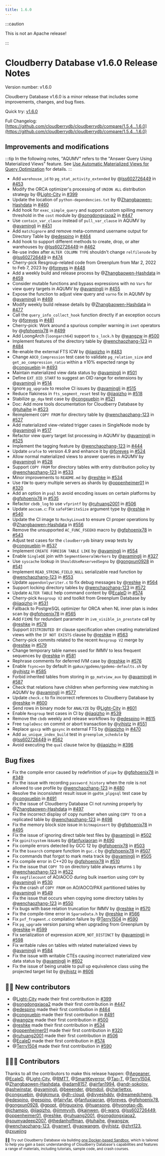 ```yaml
---
title: 1.6.0
---
```


:::caution

This is not an Apache release!

:::

# Cloudberry Database v1.6.0 Release Notes

Version number: v1.6.0

Cloudberry Database v1.6.0 is a minor release that includes some improvements, changes, and bug fixes.

Quick try: [v1.6.0](https://github.com/cloudberrydb/cloudberrydb/releases/tag/1.6.0)

Full Changelog: [https://github.com/cloudberrydb/cloudberrydb/compare/1.5.4...1.6.0](https://github.com/cloudberrydb/cloudberrydb/compare/1.5.4...1.6.0)

## Improvements and modifications

:::tip
In the following notes, "AQUMV" refers to the "Answer Query Using Materialized Views" feature. See [Use Automatic Materialized Views for Query Optimization](/docs/performance/use-auto-materialized-view-to-answer-queries.md) for details.
:::

- Add `warehouse_id` to `pg_stat_activity_extended` by @[lss602726449](https://github.com/lss602726449) in [#453](https://github.com/cloudberrydb/cloudberrydb/pull/453)
- Modify the ORCA optimizer's processing of `UNION ALL` distribution strategy by @[Light-City](https://github.com/Light-City) in [#399](https://github.com/cloudberrydb/cloudberrydb/pull/399)
- Update the location of `python-dependencies.txt` by @[Zhangbaowen-Hashdata](https://github.com/Zhangbaowen-Hashdata) in [#460](https://github.com/cloudberrydb/cloudberrydb/pull/460)
- Add hook for `exec_simple_query` and support custom spilling memory threshold in the `cost` module by @[songdongxiaoa2](https://github.com/songdongxiaoa2) in [#447](https://github.com/cloudberrydb/cloudberrydb/pull/447)
- Use `contain_var_clause` instead of `pull_var_clause` in AQUMV by @[avamingli](https://github.com/avamingli) in [#451](https://github.com/cloudberrydb/cloudberrydb/pull/451)
- Add `matchignore` and remove meta-command username output for Directory Table by @[edespino](https://github.com/edespino) in [#464](https://github.com/cloudberrydb/cloudberrydb/pull/464)
- Add hook to support different methods to create, drop, or alter warehouses by @[lss602726449](https://github.com/lss602726449) in [#462](https://github.com/cloudberrydb/cloudberrydb/pull/462)
- Re-use index after `ALTER COLUMN TYPE` shouldn't change `relfilenode` by @[lss602726449](https://github.com/lss602726449) in [#474](https://github.com/cloudberrydb/cloudberrydb/pull/474)
- Cherry-pick Resgroup-related code from Greenplum from Mar 2, 2022 to Feb 7, 2023 by @[foreyes](https://github.com/foreyes) in [#448](https://github.com/cloudberrydb/cloudberrydb/pull/448)
- Add a weekly build and release process by @[Zhangbaowen-Hashdata](https://github.com/Zhangbaowen-Hashdata) in [#459](https://github.com/cloudberrydb/cloudberrydb/pull/459)
- Consider mutable functions and bypass expressions with no `Vars` for view query targets in AQUMV by @[avamingli](https://github.com/avamingli) in [#455](https://github.com/cloudberrydb/cloudberrydb/pull/455)
- Expose the function to adjust view query and `varno` fix in AQUMV by @[avamingli](https://github.com/avamingli) in [#469](https://github.com/cloudberrydb/cloudberrydb/pull/469)
- Modify weekly build release details by @[Zhangbaowen-Hashdata](https://github.com/Zhangbaowen-Hashdata) in [#477](https://github.com/cloudberrydb/cloudberrydb/pull/477)
- Call the `query_info_collect_hook` function directly if an exception occurs by @[foreyes](https://github.com/foreyes) in [#481](https://github.com/cloudberrydb/cloudberrydb/pull/481)
- Cherry-pick: Work around a spurious compiler warning in `inet` operators by @[gfphoenix78](https://github.com/gfphoenix78) in [#499](https://github.com/cloudberrydb/cloudberrydb/pull/499)
- Add LoongArch (`loongarch64`) support to `s_lock.h` by @[wangzw](https://github.com/wangzw) in [#500](https://github.com/cloudberrydb/cloudberrydb/pull/500)
- Implement features of the directory table by @[wenchaozhang-123](https://github.com/wenchaozhang-123) in [#484](https://github.com/cloudberrydb/cloudberrydb/pull/484)
- Re-enable the external FTS ICW by @[jiaqizho](https://github.com/jiaqizho) in [#483](https://github.com/cloudberrydb/cloudberrydb/pull/483)
- Change `AOCO_Compression` test case to validate `pg_relation_size` and `get_ao_compression_ratio` within a ±10% expected range by @[congxuebin](https://github.com/congxuebin) in [#493](https://github.com/cloudberrydb/cloudberrydb/pull/493)
- Maintain materialized view data status by @[avamingli](https://github.com/avamingli) in [#501](https://github.com/cloudberrydb/cloudberrydb/pull/501)
- Define `EXT_OID_START` to suggest an OID range for extensions by @[avamingli](https://github.com/avamingli) in [#514](https://github.com/cloudberrydb/cloudberrydb/pull/514)
- Ignore `pg_upgrade` to resolve CI issues by @[avamingli](https://github.com/avamingli) in [#515](https://github.com/cloudberrydb/cloudberrydb/pull/515)
- Reduce flakiness in `fts_segment_reset` test by @[jiaqizho](https://github.com/jiaqizho) in [#518](https://github.com/cloudberrydb/cloudberrydb/pull/518)
- Stabilize `gp_dqa` test case by @[congxuebin](https://github.com/congxuebin) in [#521](https://github.com/cloudberrydb/cloudberrydb/pull/521)
- Doc: Add more tools documentation for Cloudberry Database by @[tuhaihe](https://github.com/tuhaihe) in [#523](https://github.com/cloudberrydb/cloudberrydb/pull/523)
- Reimplement `COPY FROM` for directory table by @[wenchaozhang-123](https://github.com/wenchaozhang-123) in [#527](https://github.com/cloudberrydb/cloudberrydb/pull/527)
- Add materialized view-related trigger cases in SingleNode mode by @[avamingli](https://github.com/avamingli) in [#517](https://github.com/cloudberrydb/cloudberrydb/pull/517)
- Refactor view query target list processing in AQUMV by @[avamingli](https://github.com/avamingli) in [#525](https://github.com/cloudberrydb/cloudberrydb/pull/525)
- Implement the tagging feature by @[wenchaozhang-123](https://github.com/wenchaozhang-123) in [#444](https://github.com/cloudberrydb/cloudberrydb/pull/444)
- Update `orafce` to version 4.9 and enhance it by @[foreyes](https://github.com/foreyes) in [#524](https://github.com/cloudberrydb/cloudberrydb/pull/524)
- Allow normal materialized views to answer queries in AQUMV by @[avamingli](https://github.com/avamingli) in [#528](https://github.com/cloudberrydb/cloudberrydb/pull/528)
- Support `COPY FROM` for directory tables with entry distribution policy by @[wenchaozhang-123](https://github.com/wenchaozhang-123) in [#533](https://github.com/cloudberrydb/cloudberrydb/pull/533)
- Minor improvements to `README.md` by @[reshke](https://github.com/reshke) in [#534](https://github.com/cloudberrydb/cloudberrydb/pull/534)
- Use `FDW` to query multiple servers as shards by @[oppenheimer01](https://github.com/oppenheimer01) in [#320](https://github.com/cloudberrydb/cloudberrydb/pull/320)
- Add an option in `psql` to avoid encoding issues on certain platforms by @[gfphoenix78](https://github.com/gfphoenix78) in [#535](https://github.com/cloudberrydb/cloudberrydb/pull/535)
- Refactor `cbdb_log` to use `vfprintf` by @[ruhuang2001](https://github.com/ruhuang2001) in [#506](https://github.com/cloudberrydb/cloudberrydb/pull/506)
- Update `aocsam.c`: Fix `safeFSWriteSize` argument type by @[reshke](https://github.com/reshke) in [#540](https://github.com/cloudberrydb/cloudberrydb/pull/540)
- Update the CI image to `RockyLinux8` to ensure CI proper operations by @[Zhangbaowen-Hashdata](https://github.com/Zhangbaowen-Hashdata) in [#556](https://github.com/cloudberrydb/cloudberrydb/pull/556)
- Remove the unsupported `AC_FUNC_FSEEKO` macro by @[gfphoenix78](https://github.com/gfphoenix78) in [#543](https://github.com/cloudberrydb/cloudberrydb/pull/543)
- Adjust test cases for the `cloudberrydb` binary swap tests by @[congxuebin](https://github.com/congxuebin) in [#537](https://github.com/cloudberrydb/cloudberrydb/pull/537)
- Implement `CREATE FOREIGN TABLE LIKE` by @[avamingli](https://github.com/avamingli) in [#554](https://github.com/cloudberrydb/cloudberrydb/pull/554)
- Enable `SingleQE` join with `SegmentGeneralWorkers` by @[avamingli](https://github.com/avamingli) in [#327](https://github.com/cloudberrydb/cloudberrydb/pull/327)
- Use `syscache` lookup in `ShouldUseReservedSegno` by @[gongxun0928](https://github.com/gongxun0928) in [#541](https://github.com/cloudberrydb/cloudberrydb/pull/541)
- Implement `READ_STRING_FIELD_NULL` serializable read function by @[wenchaozhang-123](https://github.com/wenchaozhang-123) in [#553](https://github.com/cloudberrydb/cloudberrydb/pull/553)
- Update `appendonlywriter.c` to fix debug messages by @[reshke](https://github.com/reshke) in [#564](https://github.com/cloudberrydb/cloudberrydb/pull/564)
- Support locking directory tables by @[wenchaozhang-123](https://github.com/wenchaozhang-123) in [#572](https://github.com/cloudberrydb/cloudberrydb/pull/572)
- Update `ALTER TABLE` help command content by @[EcaleD](https://github.com/EcaleD) in [#574](https://github.com/cloudberrydb/cloudberrydb/pull/574)
- Cherry-pick `Resgroup V2` and toolkit from Greenplum Database by @[jiaqizho](https://github.com/jiaqizho) in [#531](https://github.com/cloudberrydb/cloudberrydb/pull/531)
- Fallback to PostgreSQL optimizer for ORCA when NL inner plan is index scan by @[gfphoenix78](https://github.com/gfphoenix78) in [#565](https://github.com/cloudberrydb/cloudberrydb/pull/565)
- Add `FIXME` for redundant parameter in `ivm_visible_in_prestate` call by @[reshke](https://github.com/reshke) in [#578](https://github.com/cloudberrydb/cloudberrydb/pull/578)
- Support `DISTRIBUTED BY` clause specification when creating materialized views with the `IF NOT EXISTS` clause by @[reshke](https://github.com/reshke) in [#563](https://github.com/cloudberrydb/cloudberrydb/pull/563)
- Cherry-pick commits related to the recent `Resgroup V2` merge by @[reshke](https://github.com/reshke) in [#579](https://github.com/cloudberrydb/cloudberrydb/pull/579)
- Change temporary table names used for IMMV to less frequent sequences by @[reshke](https://github.com/reshke) in [#581](https://github.com/cloudberrydb/cloudberrydb/pull/581)
- Rephrase comments for deferred IVM case by @[reshke](https://github.com/reshke) in [#576](https://github.com/cloudberrydb/cloudberrydb/pull/576)
- Enable `fsync=on` by default in `gpAux/gpdemo/gpdemo-defaults.sh` by @[yjhjstz](https://github.com/yjhjstz) in [#585](https://github.com/cloudberrydb/cloudberrydb/pull/585)
- Forbid inherited tables from storing in `gp_matview_aux` by @[avamingli](https://github.com/avamingli) in [#587](https://github.com/cloudberrydb/cloudberrydb/pull/587)
- Check that relations have children when performing view matching in AQUMV by @[avamingli](https://github.com/avamingli) in [#577](https://github.com/cloudberrydb/cloudberrydb/pull/577)
- Update `check.c` to fix incorrect references to Cloudberry Database by @[reshke](https://github.com/reshke) in [#600](https://github.com/cloudberrydb/cloudberrydb/pull/600)
- Send rows in binary mode for `ANALYZE` by @[Light-City](https://github.com/Light-City) in [#601](https://github.com/cloudberrydb/cloudberrydb/pull/601)
- Enable `Resgroup` test cases in CI by @[jiaqizho](https://github.com/jiaqizho) in [#539](https://github.com/cloudberrydb/cloudberrydb/pull/539)
- Remove the `cbdb` weekly and release workflows by @[edespino](https://github.com/edespino) in [#615](https://github.com/cloudberrydb/cloudberrydb/pull/615)
- Free `tupleDesc` on commit or abort transaction by @[yjhjstz](https://github.com/yjhjstz) in [#551](https://github.com/cloudberrydb/cloudberrydb/pull/551)
- Replace `gpscp` with `gpsync` in external FTS by @[jiaqizho](https://github.com/jiaqizho) in [#470](https://github.com/cloudberrydb/cloudberrydb/pull/470)
- Add `ao_unique_index_build` test in `greenplum_schedule` by @[lss602726449](https://github.com/lss602726449) in [#562](https://github.com/cloudberrydb/cloudberrydb/pull/562)
- Avoid executing the `qual` clause twice by @[jiaqizho](https://github.com/jiaqizho) in [#396](https://github.com/cloudberrydb/cloudberrydb/pull/396)

## Bug fixes

- Fix the compile error caused by redefinition of `pipe` by @[gfphoenix78](https://github.com/gfphoenix78) in [#349](https://github.com/cloudberrydb/cloudberrydb/pull/349)
- Fix the issue with recording `password_history` when the role is not allowed to use profile by @[wenchaozhang-123](https://github.com/wenchaozhang-123) in [#480](https://github.com/cloudberrydb/cloudberrydb/pull/480)
- Resolve the inconsistent result issue in `gpdtm_plpgsql` test case by @[congxuebin](https://github.com/congxuebin) in [#491](https://github.com/cloudberrydb/cloudberrydb/pull/491)
- Fix the issue of Cloudberry Database CI not running properly by @[Zhangbaowen-Hashdata](https://github.com/Zhangbaowen-Hashdata) in [#497](https://github.com/cloudberrydb/cloudberrydb/pull/497)
- Fix the incorrect display of copy number when using `COPY TO` on a replicated table by @[wenchaozhang-123](https://github.com/wenchaozhang-123) in [#498](https://github.com/cloudberrydb/cloudberrydb/pull/498)
- Fix the memory block size issue in `bitmapinsert` by @[gfphoenix78](https://github.com/gfphoenix78) in [#495](https://github.com/cloudberrydb/cloudberrydb/pull/495)
- Fix the issue of ignoring direct table test files by @[avamingli](https://github.com/avamingli) in [#502](https://github.com/cloudberrydb/cloudberrydb/pull/502)
- Fix `gpinitsystem` issues by @[fanfuxiaoran](https://github.com/fanfuxiaoran) in [#490](https://github.com/cloudberrydb/cloudberrydb/pull/490)
- Fix compile errors detected by GCC 12 by @[gfphoenix78](https://github.com/gfphoenix78) in [#503](https://github.com/cloudberrydb/cloudberrydb/pull/503)
- Fix the `bsearch` compare function in `guc.c` by @[gfphoenix78](https://github.com/gfphoenix78) in [#507](https://github.com/cloudberrydb/cloudberrydb/pull/507)
- Fix commands that forgot to mark meta track by @[avamingli](https://github.com/avamingli) in [#505](https://github.com/cloudberrydb/cloudberrydb/pull/505)
- Fix compile error in C++20 by @[gfphoenix78](https://github.com/gfphoenix78) in [#510](https://github.com/cloudberrydb/cloudberrydb/pull/510)
- Fix the issue that `COPY TO` on directory table always returns `1` by @[wenchaozhang-123](https://github.com/wenchaozhang-123) in [#522](https://github.com/cloudberrydb/cloudberrydb/pull/522)
- Fix `segfilecount` of AO/AOCO during bulk insertion using `COPY` by @[avamingli](https://github.com/avamingli) in [#530](https://github.com/cloudberrydb/cloudberrydb/pull/530)
- Fix the crash of `COPY FROM` on AO/AOCO/PAX partitioned tables by @[avamingli](https://github.com/avamingli) in [#549](https://github.com/cloudberrydb/cloudberrydb/pull/549)
- Fix the issue that occurs when copying some directory tables by @[wenchaozhang-123](https://github.com/wenchaozhang-123) in [#550](https://github.com/cloudberrydb/cloudberrydb/pull/550)
- Fix bugs with base relation truncation for IMMV by @[reshke](https://github.com/reshke) in [#570](https://github.com/cloudberrydb/cloudberrydb/pull/570)
- Fix the compile-time error in `SparseData.h` by @[reshke](https://github.com/reshke) in [#566](https://github.com/cloudberrydb/cloudberrydb/pull/566)
- Fix `pxf_fragment.c` compilation failure by @[Terry1504](https://github.com/Terry1504) in [#590](https://github.com/cloudberrydb/cloudberrydb/pull/590)
- Fix `pg_upgrade` version parsing when upgrading from Greenplum by @[reshke](https://github.com/reshke) in [#599](https://github.com/cloudberrydb/cloudberrydb/pull/599)
- Fix serialization of expression `AEXPR_NOT_DISTINCT` by @[avamingli](https://github.com/avamingli) in [#598](https://github.com/cloudberrydb/cloudberrydb/pull/598)
- Fix writable rules on tables with related materialized views by @[avamingli](https://github.com/avamingli) in [#584](https://github.com/cloudberrydb/cloudberrydb/pull/584)
- Fix the issue with writable CTEs causing incorrect materialized view data status by @[avamingli](https://github.com/avamingli) in [#602](https://github.com/cloudberrydb/cloudberrydb/pull/602)
- Fix the issue of being unable to pull up equivalence class using the projected target list by @[yjhjstz](https://github.com/yjhjstz) in [#606](https://github.com/cloudberrydb/cloudberrydb/pull/606)

## 🙌🏻️ New contributors

- @[Light-City](https://github.com/Light-City) made their first contribution in [#399](https://github.com/cloudberrydb/cloudberrydb/pull/399)
- @[songdongxiaoa2](https://github.com/songdongxiaoa2) made their first contribution in [#447](https://github.com/cloudberrydb/cloudberrydb/pull/447)
- @[edespino](https://github.com/edespino) made their first contribution in [#464](https://github.com/cloudberrydb/cloudberrydb/pull/464)
- @[congxuebin](https://github.com/congxuebin) made their first contribution in [#491](https://github.com/cloudberrydb/cloudberrydb/pull/491)
- @[wangzw](https://github.com/wangzw) made their first contribution in [#500](https://github.com/cloudberrydb/cloudberrydb/pull/500)
- @[reshke](https://github.com/reshke) made their first contribution in [#534](https://github.com/cloudberrydb/cloudberrydb/pull/534)
- @[oppenheimer01](https://github.com/oppenheimer01) made their first contribution in [#320](https://github.com/cloudberrydb/cloudberrydb/pull/320)
- @[ruhuang2001](https://github.com/ruhuang2001) made their first contribution in [#506](https://github.com/cloudberrydb/cloudberrydb/pull/506)
- @[EcaleD](https://github.com/EcaleD) made their first contribution in [#574](https://github.com/cloudberrydb/cloudberrydb/pull/574)
- @[Terry1504](https://github.com/Terry1504) made their first contribution in [#590](https://github.com/cloudberrydb/cloudberrydb/pull/590)

## 🧑🏻‍💻 Contributors

Thanks to all the contributors to make this release happen: @[Aegeaner](https://github.com/Aegeaner), @[EcaleD](https://github.com/EcaleD), @[Light-City](https://github.com/Light-City), @[RMTT](https://github.com/RMTT), @[SmartKeyerror](https://github.com/SmartKeyerror), @[Tao-T](https://github.com/Tao-T), @[Terry1504](https://github.com/Terry1504), @[Zhangbaowen-Hashdata](https://github.com/Zhangbaowen-Hashdata), @[adam8157](https://github.com/adam8157), @[airfan1994](https://github.com/airfan1994), @[andr-sokolov](https://github.com/andr-sokolov), @[ashwinstar](https://github.com/ashwinstar), @[avamingli](https://github.com/avamingli), @[beeender](https://github.com/beeender), @[bmdoil](https://github.com/bmdoil), @[charliettxx](https://github.com/charliettxx), @[congxuebin](https://github.com/congxuebin), @[dgkimura](https://github.com/dgkimura), @[dh-cloud](https://github.com/dh-cloud), @[divyeshddv](https://github.com/divyeshddv), @[dreamedcheng](https://github.com/dreamedcheng), @[edespino](https://github.com/edespino), @[eespino](https://github.com/eespino), @[fairyfar](https://github.com/fairyfar), @[fanfuxiaoran](https://github.com/fanfuxiaoran), @[foreyes](https://github.com/foreyes), @[gfphoenix78](https://github.com/gfphoenix78), @[gongxun0928](https://github.com/gongxun0928), @[gpopt](https://github.com/gpopt), @[higuoxing](https://github.com/higuoxing), @[huansong](https://github.com/huansong), @[hyongtao-db](https://github.com/hyongtao-db), @[jchampio](https://github.com/jchampio), @[jiaqizho](https://github.com/jiaqizho), @[jimmyyih](https://github.com/jimmyyih), @[kainwen](https://github.com/kainwen), @[l-wang](https://github.com/l-wang), @[lss602726449](https://github.com/lss602726449), @[oppenheimer01](https://github.com/oppenheimer01), @[reshke](https://github.com/reshke), @[ruhuang2001](https://github.com/ruhuang2001), @[songdongxiaoa2](https://github.com/songdongxiaoa2), @[soumyadeep2007](https://github.com/soumyadeep2007), @[thedanhoffman](https://github.com/thedanhoffman), @[tuhaihe](https://github.com/tuhaihe), @[wangzw](https://github.com/wangzw), @[wenchaozhang-123](https://github.com/wenchaozhang-123), @[yanwr1](https://github.com/yanwr1), @[yaowangm](https://github.com/yaowangm), @[yjhjstz](https://github.com/yjhjstz), @[zhrt123](https://github.com/zhrt123), @[zxuejing](https://github.com/zxuejing)

<sub>🧂🧪 Try out Cloudberry Database via building [one Docker-based Sandbox](https://github.com/cloudberrydb/bootcamp), which is tailored to help you gain a basic understanding of Cloudberry Database's capabilities and features a range of materials, including tutorials, sample code, and crash courses.</sub>
